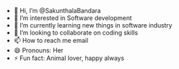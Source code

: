- 👋 Hi, I’m @SakunthalaBandara
- 👀 I’m interested in Software development
- 🌱 I’m currently learning new things in software industry
- 💞️ I’m looking to collaborate on coding skills
- 📫 How to reach me email
- 😄 Pronouns: Her
- ⚡ Fun fact: Animal lover, happy always

<!---
SakunthalaBandara/SakunthalaBandara is a ✨ special ✨ repository because its `README.md` (this file) appears on your GitHub profile.
You can click the Preview link to take a look at your changes.
--->
